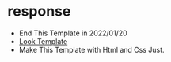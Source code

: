 # response
- End This Template in 2022/01/20
- [Look Template](https://tom-website.github.io/coffee/)
- Make This Template with Html and Css Just.
